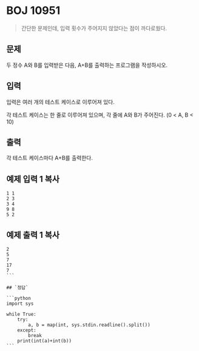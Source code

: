 # BOJ 10951

> 간단한 문제인데, 입력 횟수가 주어지지 않았다는 점이 까다로웠다.

## 문제

두 정수 A와 B를 입력받은 다음, A+B를 출력하는 프로그램을 작성하시오.

## 입력

입력은 여러 개의 테스트 케이스로 이루어져 있다.

각 테스트 케이스는 한 줄로 이루어져 있으며, 각 줄에 A와 B가 주어진다. (0 < A, B < 10)

## 출력

각 테스트 케이스마다 A+B를 출력한다.

## 예제 입력 1 복사

```
1 1
2 3
3 4
9 8
5 2
```

## 예제 출력 1 복사

````
2
5
7
17
7
```

## `정답`

```python
import sys

while True:
    try:
        a, b = map(int, sys.stdin.readline().split())
    except:
        break
    print(int(a)+int(b))
```

